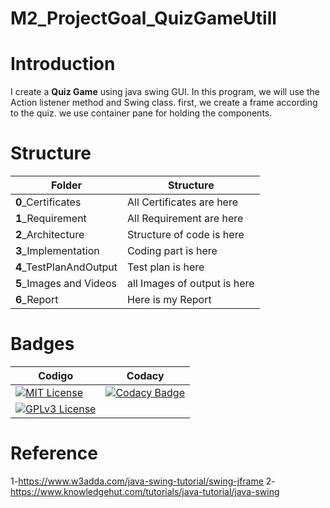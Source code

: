 # M2_ProjectGoal_QuizGameUtill

# Introduction
I create a **Quiz Game** using java swing GUI. In this program, we will use the Action listener method and Swing class. first, we create a frame according to the quiz. we use container pane for holding the components.

# Structure
| Folder | Structure | 
| -----------| --------------- | 
| **0**_Certificates | All Certificates are here | 
| **1**_Requirement |All Requirement are here|
|**2**_Architecture| Structure of code is here| 
|**3**_Implementation|Coding part is here|
|**4**_TestPlanAndOutput| Test plan is here|
|**5**_Images and Videos| all Images of output is here |
|**6**_Report| Here is my Report|

# Badges
| Codigo | Codacy | 
| -----------| --------------- | 
|  [![MIT License](https://api.codiga.io/project/31470/score/svg)]()| [![Codacy Badge](https://app.codacy.com/project/badge/Grade/48d943ae8bd64eb1aa0500861b8c4f77)](https://www.codacy.com/gh/manu9458/M2_ProjectGoal_QuizGameUtill/dashboard?utm_source=github.com&amp;utm_medium=referral&amp;utm_content=manu9458/M2_ProjectGoal_QuizGameUtill&amp;utm_campaign=Badge_Grade) | 
| [![GPLv3 License](https://api.codiga.io/project/31470/status/svg)]() ||

# Reference
1-https://www.w3adda.com/java-swing-tutorial/swing-jframe
2-https://www.knowledgehut.com/tutorials/java-tutorial/java-swing
